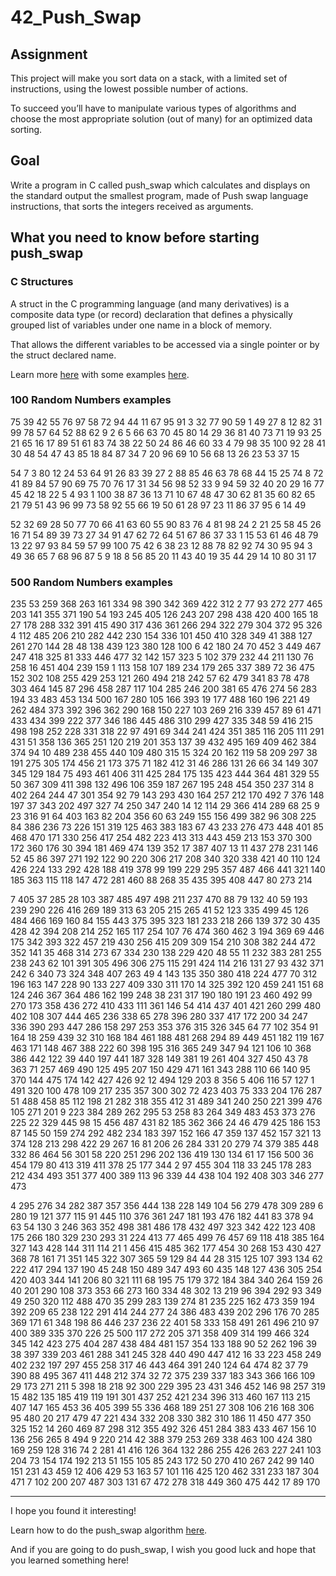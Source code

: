 # 42_Push_Swap

## Assignment

This project will make you sort data on a stack, with a limited set of instructions, using
the lowest possible number of actions.

To succeed you’ll have to manipulate various
types of algorithms and choose the most appropriate solution (out of many) for an
optimized data sorting.

## Goal

Write a program in C called push_swap which calculates and displays
on the standard output the smallest program, made of Push swap language instructions,
that sorts the integers received as arguments.

## What you need to know before starting push_swap

### C Structures

A struct in the C programming language (and many derivatives) is a composite data type (or record) declaration that defines a physically grouped list of variables under one name in a block of memory.

That allows the different variables to be accessed via a single pointer or by the struct declared name.

Learn more <a href="https://techvidvan.com/tutorials/c-typedef-with-examples/">here</a> with some examples <a href="https://www.tutorialspoint.com/cprogramming/c_structures.htm">here</a>.

### 100 Random Numbers examples

75 39 42 55 76 97 58 72 94 44 11 67 95 91 3 32 77 90 59 1 49 27 8 12 82 31 99 78 57 64 52 88 62 9 2 6 5 66 63 70 45 80 14 29 36 81 40 73 71 19 93 25 21 65 16 17 89 51 61 83 74 38 22 50 24 86 46 60 33 4 79 98 35 100 92 28 41 30 48 54 47 43 85 18 84 87 34 7 20 96 69 10 56 68 13 26 23 53 37 15 

54 7 3 80 12 24 53 64 91 26 83 39 27 2 88 85 46 63 78 68 44 15 25 74 8 72 41 89 84 57 90 69 75 70 76 17 31 34 56 98 52 33 9 94 59 32 40 20 29 16 77 45 42 18 22 5 4 93 1 100 38 87 36 13 71 10 67 48 47 30 62 81 35 60 82 65 21 79 51 43 96 99 73 58 92 55 66 19 50 61 28 97 23 11 86 37 95 6 14 49 

52 32 69 28 50 77 70 66 41 63 60 55 90 83 76 4 81 98 24 2 21 25 58 45 26 16 71 54 89 39 73 27 34 91 47 62 72 64 51 67 86 37 33 1 15 53 61 46 48 79 13 22 97 93 84 59 57 99 100 75 42 6 38 23 12 88 78 82 92 74 30 95 94 3 49 36 65 7 68 96 87 5 9 18 8 56 85 20 11 43 40 19 35 44 29 14 10 80 31 17 

### 500 Random Numbers examples

235 53 259 368 263 161 334 98 390 342 369 422 312 2 77 93 272 277 465 203 141 355 371 190 54 193 245 405 126 243 207 298 438 420 400 165 18 27 178 288 332 391 415 490 317 436 361 266 294 322 279 304 372 95 326 4 112 485 206 210 282 442 230 154 336 101 450 410 328 349 41 388 127 261 270 144 28 48 138 439 123 380 128 100 6 42 180 24 70 452 3 449 467 247 418 325 81 333 446 477 32 142 157 323 5 102 379 232 44 211 130 76 258 16 451 404 239 159 1 113 158 107 189 234 179 265 337 389 72 36 475 152 302 108 255 429 253 121 260 494 218 242 57 62 479 341 83 78 478 303 464 145 87 296 458 287 117 104 285 246 200 381 65 476 274 56 283 194 33 483 453 134 500 167 280 105 166 393 19 177 488 160 196 221 49 262 484 373 392 396 362 290 168 150 227 103 269 216 339 457 89 61 471 433 434 399 222 377 346 186 445 486 310 299 427 335 348 59 416 215 498 198 252 228 331 318 22 97 491 69 344 241 424 351 385 116 205 111 291 431 51 358 136 365 251 120 219 201 353 137 39 432 495 169 409 462 384 374 94 10 489 238 455 440 109 480 315 15 324 20 162 119 58 209 297 38 191 275 305 174 456 21 173 375 71 182 412 31 46 286 131 26 66 34 149 307 345 129 184 75 493 461 406 311 425 284 175 135 423 444 364 481 329 55 50 367 309 411 398 132 496 106 359 187 267 195 248 454 350 237 314 8 402 264 244 47 301 354 92 79 143 293 430 164 257 212 170 492 7 376 148 197 37 343 202 497 327 74 250 347 240 14 12 114 29 366 414 289 68 25 9 23 316 91 64 403 163 82 204 356 60 63 249 155 156 499 382 96 308 225 84 386 236 73 226 151 319 125 463 383 183 67 43 233 276 473 448 401 85 468 470 171 330 256 417 254 482 223 413 313 443 459 213 153 370 300 172 360 176 30 394 181 469 474 139 352 17 387 407 13 11 437 278 231 146 52 45 86 397 271 192 122 90 220 306 217 208 340 320 338 421 40 110 124 426 224 133 292 428 188 419 378 99 199 229 295 357 487 466 441 321 140 185 363 115 118 147 472 281 460 88 268 35 435 395 408 447 80 273 214 

7 405 37 285 28 103 387 485 497 498 211 237 470 88 79 132 40 59 193 239 290 226 416 269 189 313 63 205 215 265 41 52 123 335 499 45 126 484 466 169 160 84 155 443 375 395 323 181 233 218 266 139 372 30 435 428 42 394 208 214 252 165 117 254 107 76 474 360 462 3 194 369 69 446 175 342 393 322 457 219 430 256 415 209 309 154 210 308 382 244 472 352 141 35 468 314 273 67 334 230 138 229 420 48 55 11 232 383 281 255 238 243 62 101 391 305 496 306 275 115 291 424 114 216 131 27 93 432 371 242 6 340 73 324 348 407 263 49 4 143 135 350 380 418 224 477 70 312 196 163 147 228 90 133 227 409 330 311 170 14 325 392 120 459 241 151 68 124 246 367 364 486 162 199 248 38 231 317 190 180 191 23 460 492 99 270 173 358 436 272 410 433 111 361 146 54 414 437 401 421 260 299 480 402 108 307 444 465 236 338 65 278 396 280 337 417 172 200 34 247 336 390 293 447 286 158 297 253 353 376 315 326 345 64 77 102 354 91 164 18 259 439 32 310 168 184 461 188 481 268 294 89 449 451 182 119 167 463 171 148 467 388 222 60 398 195 316 365 249 347 94 121 106 10 368 386 442 122 39 440 197 441 187 328 149 381 19 261 404 327 450 43 78 363 71 257 469 490 125 495 207 150 429 471 161 343 288 110 66 140 95 370 144 475 174 142 427 426 92 12 494 129 203 8 356 5 406 116 57 127 1 491 320 100 478 109 217 235 357 300 302 72 423 403 75 333 204 176 287 51 488 458 85 112 198 21 282 318 355 412 31 489 341 240 250 221 399 476 105 271 201 9 223 384 289 262 295 53 258 83 264 349 483 453 373 276 225 22 329 445 98 15 456 487 431 82 185 362 366 24 46 479 425 186 153 87 145 50 159 274 292 482 234 183 397 152 166 47 359 137 452 157 321 13 374 128 213 298 422 29 267 16 81 206 26 284 331 20 279 74 379 385 448 332 86 464 56 301 58 220 251 296 202 136 419 130 134 61 17 156 500 36 454 179 80 413 319 411 378 25 177 344 2 97 455 304 118 33 245 178 283 212 434 493 351 377 400 389 113 96 339 44 438 104 192 408 303 346 277 473 

4 295 276 34 282 387 357 356 444 138 228 149 104 56 279 478 309 289 6 280 19 121 377 115 91 445 110 376 361 247 181 193 476 182 441 83 378 94 63 54 130 3 246 363 352 498 381 486 178 432 497 323 342 422 123 408 175 266 180 329 230 293 31 224 413 77 465 499 76 457 69 118 418 385 164 327 143 428 144 311 114 21 1 456 415 485 362 177 454 30 268 153 430 427 368 78 161 71 351 145 322 307 365 59 129 84 44 28 315 125 107 393 134 62 222 417 294 137 190 45 248 150 489 347 493 60 435 148 127 436 305 254 420 403 344 141 206 80 321 111 68 195 75 179 372 184 384 340 264 159 26 40 201 290 108 373 353 66 273 160 334 48 302 13 219 96 394 292 93 349 49 250 320 112 488 470 35 299 283 139 274 81 235 225 162 473 359 194 392 209 65 238 122 291 414 244 277 24 386 483 439 202 296 176 70 285 369 171 61 348 198 86 446 237 236 22 401 58 333 158 491 261 496 210 97 400 389 335 370 226 25 500 117 272 205 371 358 409 314 199 466 324 345 142 423 275 404 287 438 484 481 157 354 133 188 90 52 262 196 39 38 397 339 203 461 288 341 245 328 440 490 447 412 16 33 223 458 249 402 232 197 297 455 258 317 46 443 464 391 240 124 64 474 82 37 79 390 88 495 367 411 448 212 374 32 72 375 239 337 183 343 366 166 109 29 173 271 211 5 398 18 218 92 300 229 395 23 431 346 452 146 98 257 319 15 482 135 185 419 119 191 301 437 252 421 234 396 313 460 167 113 215 407 147 165 453 36 405 399 55 336 468 189 251 27 308 106 216 168 306 95 480 20 217 479 47 221 434 332 208 330 382 310 186 11 450 477 350 325 152 14 260 469 87 298 312 355 492 326 451 284 383 433 467 156 10 136 256 265 8 494 9 220 214 42 388 379 253 269 338 463 100 424 380 169 259 128 316 74 2 281 41 416 126 364 132 286 255 426 263 227 241 103 204 73 154 174 192 213 51 155 105 85 243 172 50 270 410 267 242 99 140 151 231 43 459 12 406 429 53 163 57 101 116 425 120 462 331 233 187 304 471 7 102 200 207 487 303 131 67 472 278 318 449 360 475 442 17 89 170 


<hr>

I hope you found it interesting!

Learn how to do the push_swap algorithm <a href="https://medium.com/@jamierobertdawson/push-swap-the-least-amount-of-moves-with-two-stacks-d1e76a71789a">here</a>.

And if you are going to do push_swap, I wish you good luck and hope that you learned something here!
